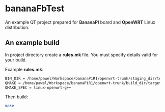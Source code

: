 # bananaFbTest
An example QT project prepared for **BananaPI** board and **OpenWRT** Linux distribution.

## An example build
In project directory create a **rules.mk** file. You must specify details vaild for your build.

Example **rules.mk**:
```sh
BIN_DIR = /home/pawel/Workspace/bananaPiR1/openwrt-trunk/staging_dir/toolchain-arm_cortex-a8+vfpv3_gcc-5.3.0_musl-1.1.14_eabi/bin/
QMAKE = /home/pawel/Workspace/bananaPiR1/openwrt-trunk/build_dir/target-arm_cortex-a8+vfpv3_musl-1.1.14_eabi/qt-everywhere-opensource-src-5.7.1/qtbase/bin/qmake
QMAKE_SPEC = linux-openwrt-g++
```
Then build:
```sh
make
```
